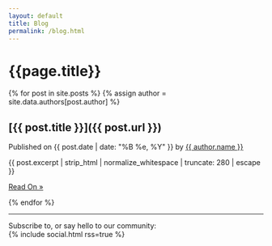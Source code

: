 ```yaml
---
layout: default
title: Blog
permalink: /blog.html
---
```


# {{page.title}}

<div class="blog-posts">
 {% for post in site.posts %}
 {% assign author = site.data.authors[post.author] %}
 <div class="post" markdown="1">

## [{{ post.title }}]({{ post.url }})

<div class="post-info">
  Published on <span class="date">{{ post.date | date: "%B %e, %Y" }}</span> by
  <a class="author" href="http://twitter.com/{{author.twitter}}">
    {{ author.name }}
  </a>
</div>

<div class="post-content">
  <p>{{ post.excerpt | strip_html | normalize_whitespace | truncate: 280 | escape }}</p>
  
  <p><a href="{{ post.url }}">Read On &raquo;</a></p>
</div>

 </div>
 {% endfor %}
</div>

<hr />

<div class="post-subscribe">
  <p>
    Subscribe to, or say hello to our community: <br />
    {% include social.html rss=true %}
  </p>
</div>
